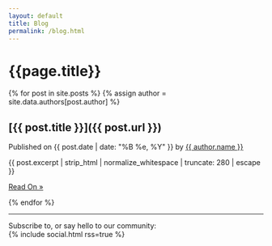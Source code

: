 ```yaml
---
layout: default
title: Blog
permalink: /blog.html
---
```


# {{page.title}}

<div class="blog-posts">
 {% for post in site.posts %}
 {% assign author = site.data.authors[post.author] %}
 <div class="post" markdown="1">

## [{{ post.title }}]({{ post.url }})

<div class="post-info">
  Published on <span class="date">{{ post.date | date: "%B %e, %Y" }}</span> by
  <a class="author" href="http://twitter.com/{{author.twitter}}">
    {{ author.name }}
  </a>
</div>

<div class="post-content">
  <p>{{ post.excerpt | strip_html | normalize_whitespace | truncate: 280 | escape }}</p>
  
  <p><a href="{{ post.url }}">Read On &raquo;</a></p>
</div>

 </div>
 {% endfor %}
</div>

<hr />

<div class="post-subscribe">
  <p>
    Subscribe to, or say hello to our community: <br />
    {% include social.html rss=true %}
  </p>
</div>
